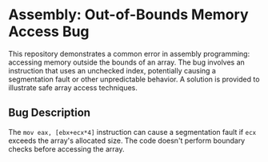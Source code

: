 # Assembly: Out-of-Bounds Memory Access Bug

This repository demonstrates a common error in assembly programming: accessing memory outside the bounds of an array.  The bug involves an instruction that uses an unchecked index, potentially causing a segmentation fault or other unpredictable behavior.  A solution is provided to illustrate safe array access techniques.

## Bug Description
The `mov eax, [ebx+ecx*4]` instruction can cause a segmentation fault if `ecx` exceeds the array's allocated size.  The code doesn't perform boundary checks before accessing the array.